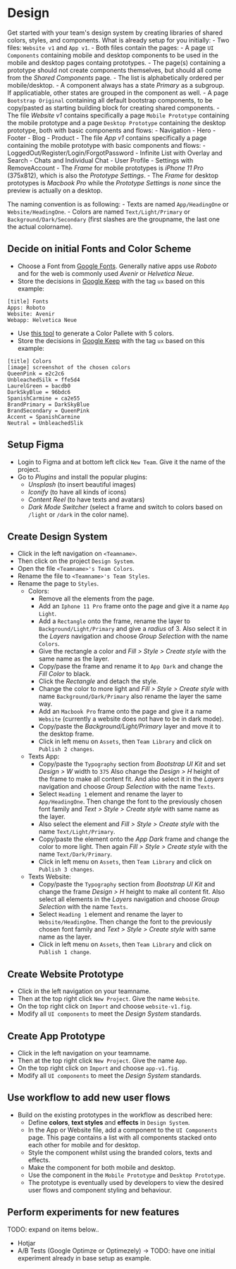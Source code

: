 # Design

Get started with your team's design system by creating libraries of shared colors, styles, and components.
What is already setup for you initially:
    - Two files: `Website v1` and `App v1`.
    - Both files contain the pages:
        - A page `UI Components` containing mobile and desktop components to be used in the mobile and desktop pages containg prototypes.
            - The page(s) containing a prototype should not create components themselves, but should all come from the *Shared Components* page.
            - The list is alphabetically ordered per mobile/desktop.
            - A component always has a state *Primary* as a subgroup. If applicatiable, other states are grouped in the component as well.
        - A page `Bootstrap Original` containing all default bootstrap components, to be copy/pasted as starting building block for creating shared components.
    - The file *Website v1* contains specifically a page `Mobile Prototype` containing the mobile prototype and a page `Desktop Prototype` containing the desktop prototype, both with basic components and flows:
            - Navigation
            - Hero
            - Footer
            - Blog
            - Product
    - The file *App v1* contains specifically a page containing the mobile prototype with basic components and flows:
            - LoggedOut/Register/Login/ForgotPassword
            - Infinite List with Overlay and Search
            - Chats and Individual Chat
            - User Profile
            - Settings with RemoveAccount
    - The *Frame* for mobile prototypes is *iPhone 11 Pro* (375x812), which is also the *Prototype Settings*.
    - The *Frame* for desktop prototypes is *Macbook Pro* while the *Prototype Settings* is *none* since the preview is actually on a desktop.

The naming convention is as following:
    - Texts are named `App/HeadingOne` or `Website/HeadingOne`.
    - Colors are named `Text/Light/Primary` or `Background/Dark/Secondary` (first slashes are the groupname, the last one the actual colorname).

## Decide on initial Fonts and Color Scheme
- Choose a Font from [Google Fonts](https://fonts.google.com). Generally native apps use *Roboto* and for the web is commonly used *Avenir* or *Helvetica Neue*.
- Store the decisions in [Google Keep](https://keep.google.com/) with the tag `ux` based on this example:
```
[title] Fonts
Apps: Roboto
Website: Avenir
Webapp: Helvetica Neue
```
- Use [this tool](https://coolors.co/) to generate a Color Pallete with 5 colors.
- Store the decisions in [Google Keep](https://keep.google.com/) with the tag `ux` based on this example:
```
[title] Colors
[image] screenshot of the chosen colors
QueenPink = e2c2c6
UnbleachedSilk = ffe5d4
LaurelGreen = bacdb0
DarkSkyBlue = 96bdc6
SpanishCarmine = ca2e55
BrandPrimary = DarkSkyBlue
BrandSecondary = QueenPink
Accent = SpanishCarmine
Neutral = UnbleachedSlik
```

## Setup Figma

- Login to Figma and at bottom left click `New Team`. Give it the name of the project.
- Go to *Plugins* and install the popular plugins:
    - *Unsplash* (to insert beautiful images)
    - *Iconify* (to have all kinds of icons)
    - *Content Reel* (to have texts and avatars)
    - *Dark Mode Switcher* (select a frame and switch to colors based on `/light` or `/dark` in the color name).

## Create Design System

- Click in the left navigation on `<Teamname>`.
- Then click on the project `Design System`.
- Open the file `<Teamname>'s Team Colors`.
- Rename the file to `<Teamname>'s Team Styles`.
- Rename the page to `Styles`.
    - Colors:
        - Remove all the elements from the page.
        - Add an `Iphone 11 Pro` frame onto the page and give it a name `App Light`.
        - Add a `Rectangle` onto the frame, rename the layer to `Background/Light/Primary` and give a *radius* of 3. Also select it in the *Layers* navigation and choose *Group Selection* with the name `Colors`.
        - Give the rectangle a color and *Fill > Style > Create style* with the same name as the layer.
        - Copy/pase the frame and rename it to `App Dark` and change the *Fill Color* to black.
        - Click the *Rectangle* and detach the style.
        - Change the color to more light and *Fill > Style > Create style* with name `Background/Dark/Primary` also rename the layer the same way.
        - Add an `Macbook Pro` frame onto the page and give it a name `Website` (currently a website does not have to be in dark mode).
        - Copy/paste the *Background/Light/Primary* layer and move it to the desktop frame.
        - Click in left menu on `Assets`, then `Team Library` and click on `Publish 2 changes`.
    - Texts App:
        - Copy/paste the `Typography` section from *Bootstrap UI Kit* and set *Design > W* width to `375` Also change the *Design > H* height of the frame to make all content fit. And also select it in the *Layers* navigation and choose *Group Selection* with the name `Texts`.
        - Select `Heading 1` element and rename the layer to `App/HeadingOne`. Then change the font to the previously chosen font family and *Text > Style > Create style* with same name as the layer.
        - Also select the element and *Fill > Style > Create style* with the name `Text/Light/Primary`.
        - Copy/paste the element onto the *App Dark* frame and change the color to more light. Then again *Fill > Style > Create style* with the name `Text/Dark/Primary`.
        - Click in left menu on `Assets`, then `Team Library` and click on `Publish 3 changes`.
    - Texts Website:
        - Copy/paste the `Typography` section from *Bootstrap UI Kit* and change the frame *Design > H* height to make all content fit. Also select all elements in the *Layers* navigation and choose *Group Selection* with the name `Texts`.
        - Select `Heading 1` element and rename the layer to `Website/HeadingOne`. Then change the font to the previously chosen font family and *Text > Style > Create style* with same name as the layer.
        - Click in left menu on `Assets`, then `Team Library` and click on `Publish 1 change`.

## Create Website Prototype

- Click in the left navigation on your teamname.
- Then at the top right click `New Project`. Give the name `Website`.
- On the top right click on `Import` and choose `website-v1.fig`.
- Modify all `UI components` to meet the *Design System* standards.

## Create App Prototype

- Click in the left navigation on your teamname.
- Then at the top right click `New Project`. Give the name `App`.
- On the top right click on `Import` and choose `app-v1.fig`.
- Modify all `UI components` to meet the *Design System* standards.

## Use workflow to add new user flows

- Build on the existing prototypes in the workflow as described here:
    - Define **colors**, **text styles** and **effects** in `Design System`.
    - In the App or Website file, add a component to the `UI Components` page. This page contains a list with all components stacked onto each other for mobile and for desktop.
    - Style the component whilst using the branded colors, texts and effects.
    - Make the component for both mobile and desktop.
    - Use the component in the `Mobile Prototype` and `Desktop Prototype`.
    - The prototype is eventually used by developers to view the desired user flows and component styling and behaviour.

## Perform experiments for new features

TODO: expand on items below..
- Hotjar
- A/B Tests (Google Optimze or Optimezely) -> TODO: have one initial experiment already in base setup as example.